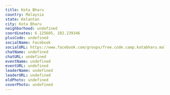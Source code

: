 ```yaml
---
title: Kota Bharu
country: Malaysia
state: Kelantan
city: Kota Bharu
neighborhood: undefined
coordinates: 6.125605, 102.239346
plusCode: undefined
socialName: Facebook
socialURL: https://www.facebook.com/groups/free.code.camp.kotabharu.malaysia
chatName: undefined
chatURL: undefined
eventName: undefined
eventURL: undefined
leaderName: undefined
leaderURL: undefined
oldPhoto: undefined
coverPhoto: undefined
---
```

